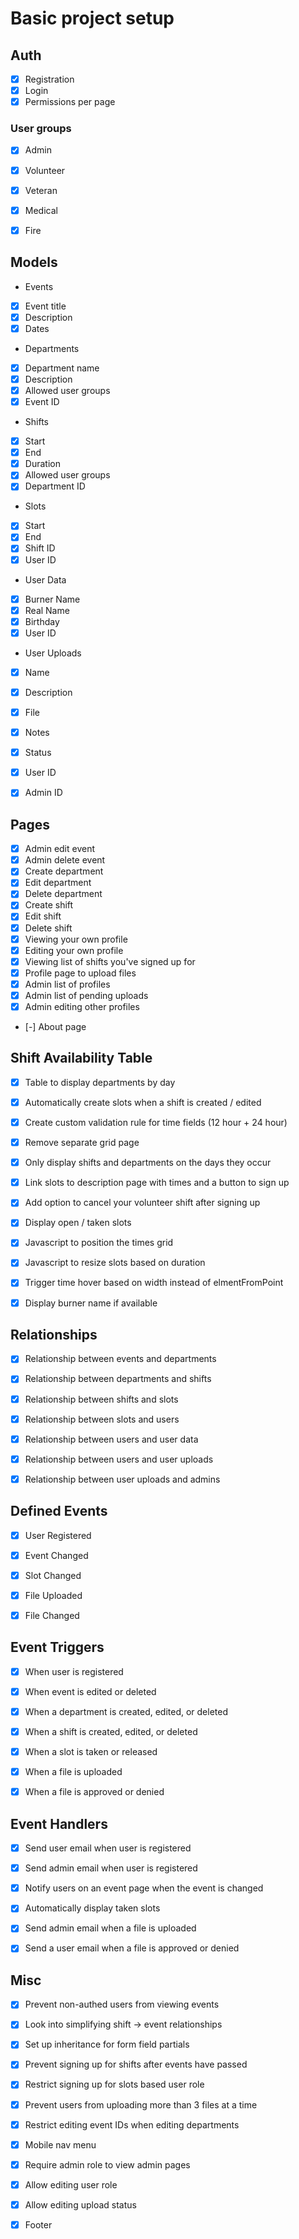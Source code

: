 # Basic project setup

## Auth
- [x] Registration
- [x] Login
- [x] Permissions per page

### User groups
- [x] Admin
- [x] Volunteer
- [x] Veteran
- [x] Medical
- [x] Fire


## Models
- Events
 - [x] Event title
 - [x] Description
 - [x] Dates

- Departments
 - [x] Department name
 - [x] Description
 - [x] Allowed user groups
 - [x] Event ID
 
- Shifts
 - [x] Start
 - [x] End
 - [x] Duration
 - [x] Allowed user groups
 - [x] Department ID

- Slots
 - [x] Start
 - [x] End
 - [x] Shift ID
 - [x] User ID

- User Data
 - [x] Burner Name
 - [x] Real Name
 - [x] Birthday
 - [x] User ID

- User Uploads
 - [x] Name
 - [x] Description
 - [x] File
 - [x] Notes
 - [x] Status
 - [x] User ID
 - [x] Admin ID


## Pages
- [x] Admin edit event
- [x] Admin delete event
- [x] Create department
- [x] Edit department
- [x] Delete department
- [x] Create shift
- [x] Edit shift
- [x] Delete shift
- [x] Viewing your own profile
- [x] Editing your own profile
- [x] Viewing list of shifts you've signed up for
- [x] Profile page to upload files
- [x] Admin list of profiles
- [x] Admin list of pending uploads
- [x] Admin editing other profiles
- [-] About page


## Shift Availability Table
- [x] Table to display departments by day
- [x] Automatically create slots when a shift is created / edited
- [x] Create custom validation rule for time fields (12 hour + 24 hour)
- [x] Remove separate grid page
- [x] Only display shifts and departments on the days they occur
- [x] Link slots to description page with times and a button to sign up
- [x] Add option to cancel your volunteer shift after signing up
- [x] Display open / taken slots
- [x] Javascript to position the times grid
- [x] Javascript to resize slots based on duration
- [x] Trigger time hover based on width instead of elmentFromPoint
- [x] Display burner name if available


## Relationships
- [x] Relationship between events and departments
- [x] Relationship between departments and shifts
- [x] Relationship between shifts and slots
- [x] Relationship between slots and users
- [x] Relationship between users and user data
- [x] Relationship between users and user uploads
- [x] Relationship between user uploads and admins


## Defined Events
- [x] User Registered
- [x] Event Changed
- [x] Slot Changed
- [x] File Uploaded
- [x] File Changed


## Event Triggers
- [x] When user is registered
- [x] When event is edited or deleted
- [x] When a department is created, edited, or deleted
- [x] When a shift is created, edited, or deleted
- [x] When a slot is taken or released
- [x] When a file is uploaded
- [x] When a file is approved or denied


## Event Handlers
- [x] Send user email when user is registered
- [x] Send admin email when user is registered
- [x] Notify users on an event page when the event is changed
- [x] Automatically display taken slots
- [x] Send admin email when a file is uploaded
- [x] Send a user email when a file is approved or denied


## Misc
- [x] Prevent non-authed users from viewing events
- [x] Look into simplifying shift -> event relationships 
- [x] Set up inheritance for form field partials
- [x] Prevent signing up for shifts after events have passed
- [x] Restrict signing up for slots based user role
- [x] Prevent users from uploading more than 3 files at a time
- [x] Restrict editing event IDs when editing departments
- [x] Mobile nav menu
- [x] Require admin role to view admin pages
- [x] Allow editing user role
- [x] Allow editing upload status
- [x] Footer

